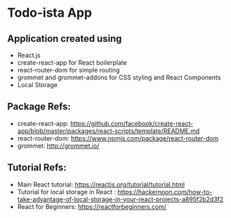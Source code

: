 # Todo-ista App

## Application created using

* React.js
* create-react-app for React boilerplate
* react-router-dom for simple routing
* grommet and grommet-addons for CSS styling and React Components
* Local Storage

## Package Refs:

* create-react-app: https://github.com/facebook/create-react-app/blob/master/packages/react-scripts/template/README.md
* react-router-dom: https://www.npmjs.com/package/react-router-dom
* grommet: http://grommet.io/

## Tutorial Refs:

* Main React tutorial: https://reactjs.org/tutorial/tutorial.html
* Tutorial for local storage in React : https://hackernoon.com/how-to-take-advantage-of-local-storage-in-your-react-projects-a895f2b2d3f2
* React for Beginners: https://reactforbeginners.com/

